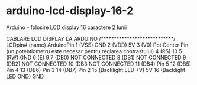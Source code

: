 # arduino-lcd-display-16-2
Arduino - folosire LCD display 16 caractere 2 lunii

CABLARE LCD DISPLAY LA ARDUINO
/****************************/
LCDpin# (name) ArduinoPin
 1 (VSS) GND
 2 (VDD) 5V
 3 (V0) Pot Center Pin (un potentiometru este necesar pentru reglarea contrastului)
 4 (RS) 10
 5 (RW) GND
 6 (E) 9
 7 (DB0) NOT CONNECTED
 8 (DB1) NOT CONNECTED
 9 (DB2) NOT CONNECTED
 10 (DB3 NOT CONNECTED
 11 (DB4) Pin 5
 12 (DB5) Pin 4
 13 (DB6) Pin 3
 14 (DB7) Pin 2
 15 (Backlight LED +V) 5V
 16 (Backlight LED GND) GND
